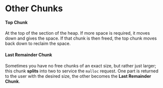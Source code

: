 # Other Chunks

#### Top Chunk

At the top of the section of the heap. If more space is required, it moves down and gives the space. If that chunk is then freed, the top chunk moves back down to reclaim the space.

#### Last Remainder Chunk

Sometimes you have no free chunks of an exact size, but rather just larger; this chunk **splits** into two to service the `malloc` request. One part is returned to the user with the desired size, the other becomes the **Last Remainder Chunk**.

